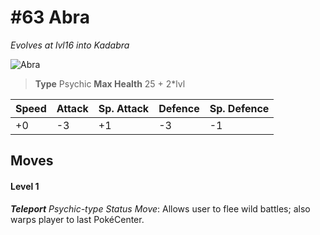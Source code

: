 # #63 Abra
*Evolves at lvl16 into Kadabra*

![Abra](https://img.pokemondb.net/sprites/home/normal/1x/abra.png)

> **Type** Psychic
> **Max Health** 25 + 2\*lvl

| Speed | Attack | Sp. Attack | Defence | Sp. Defence |
| ----- | ------ | ---------- | ------- | ----------- |
| +0 | -3 | +1 | -3 | -1 |

## Moves
#### Level 1

***Teleport** Psychic-type Status Move*: Allows user to flee wild battles; also warps player to last PokéCenter.

